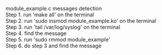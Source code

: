 module_example.c messages detection<br>
Step 1. run 'make all' on the terminal<br>
Step 2. run 'sudo insmod module_example.ko' on the terminal<br>
Step 3. run 'tail /var/log/syslog' on the terminal<br>
Step 4. find the message<br>
Step 5. run 'sudo rmmod module_example'<br>
Step 6. do step 3 and find the message<br>